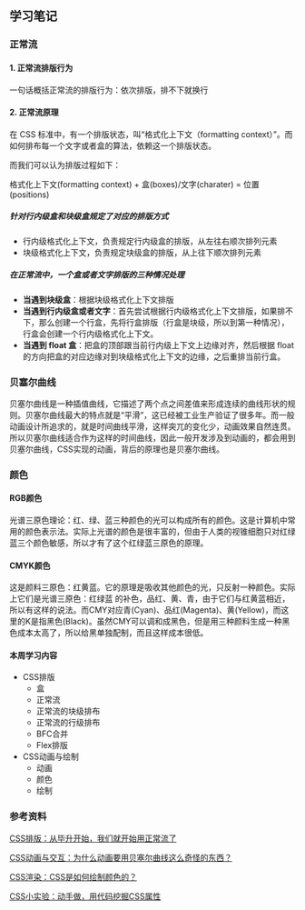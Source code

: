 ## 学习笔记

### 正常流

#### 1. 正常流排版行为

一句话概括正常流的排版行为：依次排版，排不下就换行

#### 2. 正常流原理

在 CSS 标准中，有一个排版状态，叫“格式化上下文（formatting context）”。而如何排布每一个文字或者盒的算法，依赖这一个排版状态。

而我们可以认为排版过程如下：

格式化上下文(formatting context) + 盒(boxes)/文字(charater) = 位置(positions)

##### 针对行内级盒和块级盒规定了对应的排版方式

* 行内级格式化上下文，负责规定行内级盒的排版，从左往右顺次排列元素
* 块级格式化上下文，负责规定块级盒的排版，从上往下顺次排列元素

##### 在正常流中，一个盒或者文字排版的三种情况处理

* **当遇到块级盒**：根据块级格式化上下文排版
* **当遇到行内级盒或者文字**：首先尝试根据行内级格式化上下文排版，如果排不下，那么创建一个行盒，先将行盒排版（行盒是块级，所以到第一种情况），行盒会创建一个行内级格式化上下文。
* **当遇到 float 盒**：把盒的顶部跟当前行内级上下文上边缘对齐，然后根据 float 的方向把盒的对应边缘对到块级格式化上下文的边缘，之后重排当前行盒。

### 贝塞尔曲线

贝塞尔曲线是一种插值曲线，它描述了两个点之间差值来形成连续的曲线形状的规则。贝塞尔曲线最大的特点就是“平滑”，这已经被工业生产验证了很多年。而一般动画设计所追求的，就是时间曲线平滑，这样突兀的变化少，动画效果自然连贯。所以贝塞尔曲线适合作为这样的时间曲线，因此一般开发涉及到动画的，都会用到贝塞尔曲线，CSS实现的动画，背后的原理也是贝塞尔曲线。

### 颜色

#### RGB颜色

光谱三原色理论：红、绿、蓝三种颜色的光可以构成所有的颜色。这是计算机中常用的颜色表示法。实际上光谱的颜色是很丰富的，但由于人类的视锥细胞只对红绿蓝三个颜色敏感，所以才有了这个红绿蓝三原色的原理。

#### CMYK颜色

这是颜料三原色：红黄蓝。它的原理是吸收其他颜色的光，只反射一种颜色。实际上它们是光谱三原色：红绿蓝 的补色，品红、黄、青，由于它们与红黄蓝相近，所以有这样的说法。而CMY对应青(Cyan)、品红(Magenta)、黄(Yellow)，而这里的K是指黑色(Black)。虽然CMY可以调和成黑色，但是用三种颜料生成一种黑色成本太高了，所以给黑单独配制，而且这样成本很低。

#### 本周学习内容

* CSS排版
  * 盒
  * 正常流
  * 正常流的块级排布
  * 正常流的行级排布
  * BFC合并
  * Flex排版
* CSS动画与绘制
  * 动画
  * 颜色
  * 绘制

### 参考资料

[CSS排版：从毕升开始，我们就开始用正常流了](https://time.geekbang.org/column/article/85745)

[CSS动画与交互：为什么动画要用贝塞尔曲线这么奇怪的东西？](https://time.geekbang.org/column/article/91325)

[CSS渲染：CSS是如何绘制颜色的？](https://time.geekbang.org/column/article/92663)

[CSS小实验：动手做，用代码挖掘CSS属性](https://time.geekbang.org/column/article/93110)

